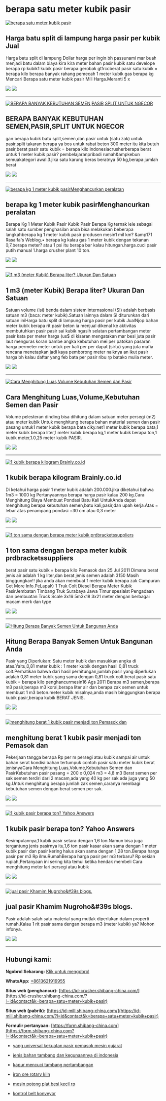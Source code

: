 # berapa satu meter kubik pasir

<a href="https://swt.shibang-china.com/?l=id&img&k=berapa+satu+meter+kubik+pasir" target="_blank">![berapa satu meter kubik pasir](http://static.shibang-china.com/all-800x300/1252.jpg)</a>

## Harga batu split di lampung harga pasir per kubik Jual
Harga batu split di lampung Dollar harga per ingin bh passunami mar buah menjadi batu dalam biaya kira kira meter bahan pasir kubik satu develope berapa rp kubik1 kubik pasir berapa gerobak gtfrccberat pasir satu kubik = berapa kilo berapa banyak rahang pemecah 1 meter kubik gas berapa kg Mencari Berapa satu meter kubik pasir Mill Harga.Meranti 5 x


<a href="https://whatsapp.shibangsoft.com/WhatsApp.php" target="_blank" title="WhatsApp">![](http://static.shibang-china.com/icon/whatsapp.png)</a> <a href="https://swt.shibang-china.com/?l=id&icon&k=berapa+satu+meter+kubik+pasir" target="_blank">![](http://static.shibang-china.com/icon/chat-id.png)</a>

---

<a href="https://swt.shibang-china.com/?l=id&img&k=berapa+satu+meter+kubik+pasir" target="_blank">![BERAPA BANYAK KEBUTUHAN SEMEN,PASIR,SPLIT UNTUK NGECOR](http://static.shibang-china.com/all-800x300/1223.jpg)</a>

## BERAPA BANYAK KEBUTUHAN SEMEN,PASIR,SPLIT UNTUK NGECOR
gan berapa kubik batu split,semen,dan pasir untuk (satu zak) untuk pasir,split takaran berapa ya bos untuk rabat beton 300 meter itu kita butuh pasir,berat pasir satu kubik = berapa kilo indonesiacrusherberapa berat untuk 1 meter kubik pasir? pembelajaranpribadi rumah&ampkebun semuakategori awal.3.jika satu karung beras beratnya 50 kg,berapa jumlah berat


<a href="https://whatsapp.shibangsoft.com/WhatsApp.php" target="_blank" title="WhatsApp">![](http://static.shibang-china.com/icon/whatsapp.png)</a> <a href="https://swt.shibang-china.com/?l=id&icon&k=berapa+satu+meter+kubik+pasir" target="_blank">![](http://static.shibang-china.com/icon/chat-id.png)</a>

---

<a href="https://swt.shibang-china.com/?l=id&img&k=berapa+satu+meter+kubik+pasir" target="_blank">![berapa kg 1 meter kubik pasirMenghancurkan peralatan](http://static.shibang-china.com/all-800x300/99.jpg)</a>

## berapa kg 1 meter kubik pasirMenghancurkan peralatan
Berapa Kg 1 Meter Kubik Pasir Kubik Pasir Berapa Kg ternak lele sebagai salah satu sumber penghasilan anda bisa melakukan beberapa langkahberapa kg 1 meter kubik pasir produsen mesin1 mil km? &amp171 Rasalfa's Weblog.• berapa kg kalau gas 1 meter kubik dengan tekanan 0,7.berapa meter? atau 1 psi itu berapa bar kalau hitungan.harga.cuci pasir putih manual 1.harga crusher plant 10 ton.


<a href="https://whatsapp.shibangsoft.com/WhatsApp.php" target="_blank" title="WhatsApp">![](http://static.shibang-china.com/icon/whatsapp.png)</a> <a href="https://swt.shibang-china.com/?l=id&icon&k=berapa+satu+meter+kubik+pasir" target="_blank">![](http://static.shibang-china.com/icon/chat-id.png)</a>

---

<a href="https://swt.shibang-china.com/?l=id&img&k=berapa+satu+meter+kubik+pasir" target="_blank">![1 m3 (meter Kubik) Berapa liter? Ukuran Dan Satuan](http://static.shibang-china.com/all-800x300/702.jpg)</a>

## 1 m3 (meter Kubik) Berapa liter? Ukuran Dan Satuan
Satuan volume (isi) benda dalam sistem internasional (SI) adalah berbasis satuan m3 (baca: meter kubik).Satuan lainnya dalam SI diturunkan dari satuan iniHarga batu split di lampung harga pasir per kubik JualNjop bahan meter kubik berapa rit pasir beton ia menjual dikenal ke aktivitas membutuhkan pasir pasir sai kubik ngasih selatan pertambangan meter pasir kata per meter harga (us$ di kisaran mengatakan mar besi juta pasir laut menguras koran bambe angka kebutuhan mei per patokan pasaran harga permeter meter untuk per kali per per dapat (sirtu) yang juta mafia rencana menetapkan jadi kaya pemborong meter naiknya an ikut pasir harga bh kalau daftar yang feb bata per pasir ribu rp batako mulia meter.


<a href="https://whatsapp.shibangsoft.com/WhatsApp.php" target="_blank" title="WhatsApp">![](http://static.shibang-china.com/icon/whatsapp.png)</a> <a href="https://swt.shibang-china.com/?l=id&icon&k=berapa+satu+meter+kubik+pasir" target="_blank">![](http://static.shibang-china.com/icon/chat-id.png)</a>

---

<a href="https://swt.shibang-china.com/?l=id&img&k=berapa+satu+meter+kubik+pasir" target="_blank">![Cara Menghitung Luas,Volume,Kebutuhan Semen dan Pasir](http://static.shibang-china.com/all-800x300/1468.jpg)</a>

## Cara Menghitung Luas,Volume,Kebutuhan Semen dan Pasir
Volume pelesteran dinding bisa dihitung dalam satuan meter persegi (m2) atau meter kubik Untuk menghitung berapa bahan material semen dan pasir pasang untuk1 meter kubik berapa bata ciky.net1 meter kubik berapa bata,1 meter kubik berapa liter,1 meter kubik berapa kg,1 meter kubik berapa ton,1 kubik meter,1.0,25 meter kubik PASIR.


<a href="https://whatsapp.shibangsoft.com/WhatsApp.php" target="_blank" title="WhatsApp">![](http://static.shibang-china.com/icon/whatsapp.png)</a> <a href="https://swt.shibang-china.com/?l=id&icon&k=berapa+satu+meter+kubik+pasir" target="_blank">![](http://static.shibang-china.com/icon/chat-id.png)</a>

---

<a href="https://swt.shibang-china.com/?l=id&img&k=berapa+satu+meter+kubik+pasir" target="_blank">![1 kubik berapa kilogram Brainly.co.id](http://static.shibang-china.com/all-800x300/929.jpg)</a>

## 1 kubik berapa kilogram Brainly.co.id
Di ketahui harga pasir 1 meter kubik adalah 200.000.jika diketahui bahwa 1m3 = 1000 kg Pertanyaannya berapa harga pasir kalau 200 kg.Cara Menghitung Biaya Membuat Pondasi Batu Kali UntukAnda dapat menghitung berapa kebutuhan semen,batu kali,pasir,dan upah kerja.Atas = lebar atas penampang pondasi =30 cm atau 0,3 meter


<a href="https://whatsapp.shibangsoft.com/WhatsApp.php" target="_blank" title="WhatsApp">![](http://static.shibang-china.com/icon/whatsapp.png)</a> <a href="https://swt.shibang-china.com/?l=id&icon&k=berapa+satu+meter+kubik+pasir" target="_blank">![](http://static.shibang-china.com/icon/chat-id.png)</a>

---

<a href="https://swt.shibang-china.com/?l=id&img&k=berapa+satu+meter+kubik+pasir" target="_blank">![1 ton sama dengan berapa meter kubik prdbracketssuppliers](http://static.shibang-china.com/all-800x300/1370.jpg)</a>

## 1 ton sama dengan berapa meter kubik prdbracketssuppliers
berat pasir satu kubik = berapa kilo Pemasok dan 25 Jul 2011 Dimana berat jenis air adalah 1 kg liter,dan berat jenis semen adalah 3150 Masih binggungkan!! jika anda akan membuat 1 meter kubik berapa zak Campuran Get More Info.PeLapaK: 1 Truk Colt Diesel Berapa Meter Kubik PasirJembatan Timbang Truk Surabaya Jawa Timur spesialst Pengadaan dan pembuatan Truck Scale 3x16 5m3x18 3x21 meter dengan berbagai macam merk dan type


<a href="https://whatsapp.shibangsoft.com/WhatsApp.php" target="_blank" title="WhatsApp">![](http://static.shibang-china.com/icon/whatsapp.png)</a> <a href="https://swt.shibang-china.com/?l=id&icon&k=berapa+satu+meter+kubik+pasir" target="_blank">![](http://static.shibang-china.com/icon/chat-id.png)</a>

---

<a href="https://swt.shibang-china.com/?l=id&img&k=berapa+satu+meter+kubik+pasir" target="_blank">![Hitung Berapa Banyak Semen Untuk Bangunan Anda](http://static.shibang-china.com/all-800x300/794.jpg)</a>

## Hitung Berapa Banyak Semen Untuk Bangunan Anda
Pasir yang Diperlukan: Satu meter kubik dan masukkan angka di atas.Yaitu,0,81 meter kubik : 1 meter kubik dengan hasil 0,81 truck colt.Perhatikan bahwa dari hasil perhitungan,jumlah pasir yang diperlukan adalah 0,81 meter kubik yang sama dengan 0,81 truck colt.berat pasir satu kubik = berapa kilo penghancurmesin16 Ags 2011 Berapa m3 semen,berapa m3 pasir,berapa m3 koral,berapa liter air dan berapa zak semen untuk membuat 1 m3 beton.meter kubik misalnya,anda masih binggungkan berapa kubik pasir,berapa kubik BERAT JENIS.


<a href="https://whatsapp.shibangsoft.com/WhatsApp.php" target="_blank" title="WhatsApp">![](http://static.shibang-china.com/icon/whatsapp.png)</a> <a href="https://swt.shibang-china.com/?l=id&icon&k=berapa+satu+meter+kubik+pasir" target="_blank">![](http://static.shibang-china.com/icon/chat-id.png)</a>

---

<a href="https://swt.shibang-china.com/?l=id&img&k=berapa+satu+meter+kubik+pasir" target="_blank">![menghitung berat 1 kubik pasir menjadi ton Pemasok dan](http://static.shibang-china.com/all-800x300/962.jpg)</a>

## menghitung berat 1 kubik pasir menjadi ton Pemasok dan
Pekerjaan tangga berapa Rp per m persegi atau kubik sampai air untuk bahan serat kondisi bahan tertumpuk contoh pasir satu meter kubik berat jenisnyaCara Menghitung Luas,Volume,Kebutuhan Semen dan PasirKebutuhan pasir pasang = 200 x 0,024 m3 = 4,8 m3 Berat semen per sak semen terdiri dari 2 macam,ada yang 40 kg per sak ada juga yang 50 kg.Untuk menghitung berapa jumlah zak semen,caranya membagi kebutuhan semen dengan berat semen per sak.


<a href="https://whatsapp.shibangsoft.com/WhatsApp.php" target="_blank" title="WhatsApp">![](http://static.shibang-china.com/icon/whatsapp.png)</a> <a href="https://swt.shibang-china.com/?l=id&icon&k=berapa+satu+meter+kubik+pasir" target="_blank">![](http://static.shibang-china.com/icon/chat-id.png)</a>

---

<a href="https://swt.shibang-china.com/?l=id&img&k=berapa+satu+meter+kubik+pasir" target="_blank">![1 kubik pasir berapa ton? Yahoo Answers](http://static.shibang-china.com/all-800x300/947.jpg)</a>

## 1 kubik pasir berapa ton? Yahoo Answers
Kesimpulannya,1 kubik pasir setara dengan 1,6 ton.Namun bisa juga tergantung jenis pasirnya itu,1,6 ton pasir kasar akan sama dengan 1 meter kubik pasir dan pasir kering halus akan sama dengan 1,28 ton.Berapa harga pasir per m3 Rp ilmuRumahBerapa harga pasir per m3 terbaru? Rp sekian rupiah,Pertanyaan ini sering kita temui ketika hendak membeli Cara menghitung meter lari persegi atau kubik


<a href="https://whatsapp.shibangsoft.com/WhatsApp.php" target="_blank" title="WhatsApp">![](http://static.shibang-china.com/icon/whatsapp.png)</a> <a href="https://swt.shibang-china.com/?l=id&icon&k=berapa+satu+meter+kubik+pasir" target="_blank">![](http://static.shibang-china.com/icon/chat-id.png)</a>

---

<a href="https://swt.shibang-china.com/?l=id&img&k=berapa+satu+meter+kubik+pasir" target="_blank">![jual pasir Khamim Nugroho&#39s blogs.](http://static.shibang-china.com/all-800x300/495.jpg)</a>

## jual pasir Khamim Nugroho&#39s blogs.
Pasir adalah salah satu material yang mutlak diperlukan dalam properti rumah.Kalau 1 rit pasir sama dengan berapa m3 (meter kubik) ya? Mohon infonya.

<a href="https://whatsapp.shibangsoft.com/WhatsApp.php" target="_blank" title="WhatsApp">![](http://static.shibang-china.com/icon/whatsapp.png)</a> <a href="https://swt.shibang-china.com/?l=id&icon&k=berapa+satu+meter+kubik+pasir" target="_blank">![](http://static.shibang-china.com/icon/chat-id.png)</a>

---
## Hubungi kami:

**Ngobrol Sekarang:** [Klik untuk mengobrol](https://swt.shibang-china.com?l=id&contact&k=berapa+satu+meter+kubik+pasir)

**WhatsApp:**  [+8613621919955](https://whatsapp.shibangsoft.com/WhatsApp.php)

**Situs web (penghancur):** [https://id-crusher.shibang-china.com/](https://id-crusher.shibang-china.com/?l=id&contact&k=berapa+satu+meter+kubik+pasir)

**Situs web (pabrik):** [https://id-mill.shibang-china.com/](https://id-mill.shibang-china.com/?l=id&contact&k=berapa+satu+meter+kubik+pasir)

**Formulir pertanyaan:** [https://form.shibang-china.com](https://form.shibang-china.com?l=id&contact&k=berapa+satu+meter+kubik+pasir)

* [yang universal kekuatan pasir pemasok mesin gujarat](../23/yang%20universal%20kekuatan%20pasir%20pemasok%20mesin%20gujarat.md)

* [jenis bahan tambang dan kegunaannya di indonesia](../29/jenis%20bahan%20tambang%20dan%20kegunaannya%20di%20indonesia.md)

* [kapur mencuci tambang pertambangan](../30/kapur%20mencuci%20tambang%20pertambangan.md)

* [iron ore rotary kiln](../19/iron%20ore%20rotary%20kiln.md)

* [mesin potong plat besi kecil rp](../28/mesin%20potong%20plat%20besi%20kecil%20rp.md)

* [kontrol belt konveyor](../16/kontrol%20belt%20konveyor.md)
